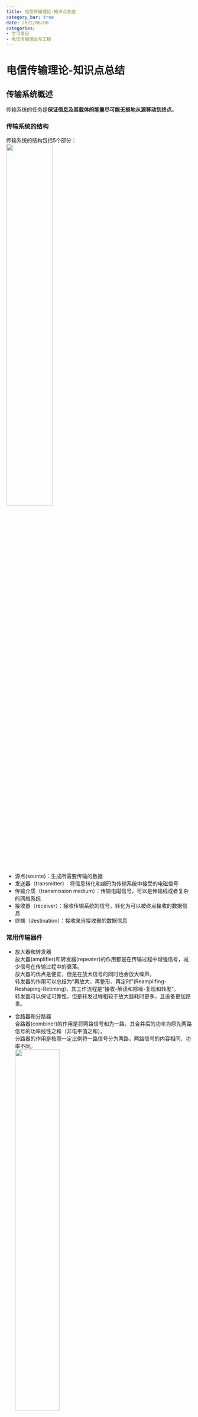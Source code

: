 ```yaml
---
title: 电信传输理论-知识点总结
category_bar: true
date: 2022/06/08
categories: 
- 学习笔记
- 电信传输理论与工程
---
```

# 电信传输理论-知识点总结
## 传输系统概述
传输系统的任务是**保证信息及其载体的能量尽可能无损地从源移动到终点**。

### 传输系统的结构
传输系统的结构包括5个部分：  
<img src = https://cdn.jsdelivr.net/gh/l61012345/Pic/img/20220611204815.png width=50%>  

- 源点(source)：生成所需要传输的数据  
- 发送器（transmitter）：将信息转化和编码为传输系统中接受的电磁信号  
- 传输介质（transmission medium）：传输电磁信号，可以是传输线或者复杂的网络系统  
- 接收器（receiver）：接收传输系统的信号，转化为可以被终点接收的数据信息  
- 终端（destination）：接收来自接收器的数据信息    

### 常用传输器件
- 放大器和转发器  
  放大器(amplifier)和转发器(repeater)的作用都是在传输过程中增强信号，减少信号在传输过程中的衰落。  
  放大器的优点是便宜，但是在放大信号的同时也会放大噪声。  
  转发器的作用可以总结为“再放大、再整形、再定时”(Reamplifing-Reshaping-Retiming)，其工作流程是“接收-解读和除噪-复现和转发”。  
  转发器可以保证可靠性，但是转发过程相较于放大器耗时更多，且设备更加昂贵。  

- 合路器和分路器  
  合路器(combiner)的作用是将两路信号和为一路，其合并后的功率为原先两路信号的功率线性之和（非电平值之和）。  
  分路器的作用是按照一定比例将一路信号分为两路，两路信号的内容相同、功率不同。  
  <img src = https://cdn.jsdelivr.net/gh/l61012345/Pic/img/20220613105155.png width=50%>  

## 传输信号
### 传输信号的频率
通信中所使用的一些频段如下图所示：  
<img src = https://cdn.jsdelivr.net/gh/l61012345/Pic/img/20220608205310.png width=70%>
<img src = https://cdn.jsdelivr.net/gh/l61012345/Pic/img/20220608205758.png width=70%>  

### 传输信号的能量描述：电平
使用电平作为描述电信系统传输能量的原因有二：  
- 传输系统中大多数能量关系（比如发送与接收）都是非线性的。  
- 采用电平值可以使传输系统中大量的非线性运算转换为线性运算。   

#### 分贝值
- 相对电平   
  定义相对电平为实际功率与参考功率$P_r$之比对数化后得到的结果：  
  $$P|_{dB}=10lg(\frac{P}{P_r})$$
- 绝对电平   
  当参考功率$P_r$是一个共用单位值时，此时的电平值称为绝对电平。  
  $P_r=1W$时的功率电平值单位为dBW或直接写作dB.  
  $P_r=1mW$时的功率电平值单位为dBm.  
  $$1W=0dBW=30dBm$$

#### 奈培值
对功率进行以$e$为底的指数化后的结果称为电平（奈培值），以Np记，同样也有相对电平和绝对电平两种：  
$$P|_{Np}=\frac{1}{2}ln(\frac{P}{P_r})$$
奈培和分贝的换算如下：  
$$1Np=8.686dB$$

#### 系统的绝对电平和
如果是级联系统，每一级的增益或者损耗可以直接相加：  
$$P|_{dB}=∑[P_i|_{dB}]$$
<img src = https://cdn.jsdelivr.net/gh/l61012345/Pic/img/20220401143527.png width=50%>   

如果是并联系统，则应该去对数化后相加的结果再进行对数化：  
$$P|_{dB}=[∑P_i]|_{dB}$$
<img src = https://cdn.jsdelivr.net/gh/l61012345/Pic/img/20220401143850.png width=40%>  


## 传输系统术语
### 信号和带宽、数据率
信号的频谱上，信号延伸的整个频谱范围称为绝对带宽。而绝大部分信号能量集中的区域（主瓣）的频谱范围称为相对带宽，或者直接写作带宽。  
通常，一个给定波形包含的频率范围可能非常宽，然而**任何传输系统都只能容纳有限的频率范围**，这是限制传输系统数据率的主要原因。  
在数字通信中，用于表示信息的波形通常是方波。一个方波波形可以通过若干个基数倍某一频率$f$的正弦波叠加拟合：  
<img src = https://cdn.jsdelivr.net/gh/l61012345/Pic/img/20220608105104.png width=30%>  

通过实验可以发现，增大频率成分，方波的带宽增加，其数据率增大。  
奈奎斯特提出了奈奎斯特带宽，表示了带宽与容量（理论最大数据率）之间的关系：  
$$C=2Blog_2M$$
其中$B$表示带宽，$M$表示所使用的电平的个数（即数字信号的进制）。  
在此基础上，香农提出了香农公式，其中考虑了噪声对传输系统的影响：  
$$C=Blog_2(1+SNR)$$
$SNR$为信道的信噪比，单位为“1”。对其进行归一化，有：  
$$SNR_b=\frac{E_b}{N_0}$$
其中，$E_b=\frac{S}{R_b}$是每个字符的能量，$N_0=kT$为噪声功率谱密度。  


可以总结：  
信号的数据率越高，其有效带宽越宽。换言之，**传输系统的带宽越宽，则能够在这个系统上传输的数据率就越高**。  


### 数字传输和模拟传输  
模拟传输系统传输的是模拟信号，其不同的连续幅值表达了不同的信息。因此，模拟传输对传输过程中幅值的变化较为敏感。  
数字传输系统传输的是数字信号，每一个数字信号是由若干个正弦信号叠加而来，考虑到色散问题，数字信号对于相位的变化较为敏感。此外由于**数字信号通常是高频信号**，由于趋肤效应，数字信号在金属传输线中的传输衰减随着传输距离的增加而增加，因此通常**数字传输的传输距离相比于模拟传输更短**。  

### 服务质量/QoS
QoS（Quality of Service）是服务质量的简称，表征了用户(subscriber)对服务提供商(provider/operator)所提供的服务的满意程度。  
在通信网中，最早用户对于业务的种类需求并不多，只关心通话质量，因此早期的QoS可以通过声音的响度和清晰度进行反映。其后，随着用户数量的增多，QoS考虑了传输时延（通常以50ms作为快慢的区分）如今随着业务种类的增多，QoS的反应指标也相应的越来越多。  
通常QoS的关键指标有：可用性、吞吐量、时延、丢包率等。  


## 传输损伤
在传输系统中由于各种传输损伤的存在使得接收信号和传输信号并完全相同，常见的传输损伤(transmission impairments)为：衰减和失真、时延失真和噪声。  

### 衰减和失真
在任何传输媒体上传输的信号，随着传输距离的增加，其能量在传输过程中不断损失，这样的损失称为衰减（attenuation）。对于导向传输媒体，衰减是随着距离指数级增长的。  
对于衰减，需要考虑三个问题：  
- 信号的能量必须足够大，也就是说收到的信号必须有足够的强度，这样接收端的电路才可以检测到。  
- 信噪比必须达到要求，信号电平至少需要大于噪声电平。  
- 衰减常常和信号的频率有关。  

前两个问题可以使用放大器/转发器解决，但是注意避免过大能量的信号可能引起的截止失真和接收机功率过载。  
最后一个问题可以使用信道均衡技术或者频率选择性放大器（高频放大）避免。  

定义相对衰减值：  
$$N_f=-10lg(\frac{P_f}{P_{1000}})$$
$P_{1000}$为1000Hz频点的功率值。  


### 时延失真/色散
时延失真(delay distortion)是由于**导向媒体信号传播群速度随着频率的不同而改变**。对频带有限的信号而言，靠近中心频率的地方传播速度更快。不同频率的信号到达接收机的时间不同，从而产生不同频率信号的相移。  
时延失真会导致码间串扰，是传输容量受限的主要因素。  
均衡技术的使用可以减小时延失真。  

### 噪声和干扰
噪声是传输过程中插入的无用信号，噪声限制了传输系统的性能。  
噪声存在四类：  
- 热噪声（thermal noise）  
  电子热运动产生的、在频域内均匀分布、无法被消除的噪声，又称为白噪声（white noise）。  
  热噪声功率可以表示为：  
  $$N=kTB$$
  $k$：玻尔兹曼常量，$1.38×10^{-23}J/K$，$T$：开尔文温度，$n_0=kT$又称为热噪声密度。$B$：信道带宽。  
- 互调噪声（intermodulation noise）  
  互调噪声发生在不同频率的信号共享同一传输媒体时。不同频率的信号通过同一非线性传输元件（如放大器等）所产生的信号叠加可能对其他工作频率产生影响。   
- 串扰（crosstalk）  
  由于载有多路信号的相邻传输线发生电耦合，使得相邻传输线之间相互干扰产生的噪声。    
- 冲激噪声（impluse noise）  
  一种非连续的噪声，由不规则的脉冲或者持续时间短而振幅大的噪声尖峰组成。  
  在数字通信中，**冲激噪声是差错的主要起因**。  

## 无线传输
### 天线
在无线传输系统中，天线可以看做是发射和接收无线电波的源和终端，同时也可以看做是将信息转换为无线电波和将无线电波转换为信息的发射机和接收机。  
常见的天线是各向同性天线/偶极子天线/全向天线(isotropic antenna/omidirectional antenna/dipole)和抛物面天线(parabolic reflective antenna)。各向同性天线向四周辐射的能量均匀，而抛物面天线可以保证发射的电磁波都是平行波。  
天线增益表示天线在某个方向上的能量集中程度。  
$$G=\frac{4πA_e}{λ^2}$$
$A_e$是天线的有效面积。$\frac{λ^2}{4π}$是偶极子天线的有效面积。  
对于抛物面天线而言，其有效面积大约为其口面面积的0.56倍：  
$$A_e=0.56A=0.56πr^2$$
$r$为抛物面天线口面半径。  

### 基本链路模型
无线传输中的基本链路模型由发送机天线-传输信道-接收机天线构成。如果考虑传输信道的衰减为$L$，那么接收到的功率可以表示为：  
$$P_r|_{dB}=P_t|_{dB}-L|_{dB}$$

#### 自由空间路径损耗
当接收天线和发射天线都是全向天线时，在自由空间中，其传输损耗应当为发射功率与接收功率之比：  
$$L=\frac{P_t}{P_r}=\frac{(4πd)^2}{λ^2}=\frac{(4πfd)^2}{c^2}$$
其中$λ=\frac{c}{f}$是载波波长，$d$是发射天线与接收天线的距离。  
将其对数化后得到的结果为：  
$$L|_{dB}=32.4+20lgd|_{km}+20lgf|_{MHz}$$

如果考虑发射天线和接收天线并非全向天线，则还需要考虑它们各自的增益$G_t$和$G_r$。  
此时的路径损耗应当为：  
$$L|_{dB}=32.4+20lgd|_{km}+20lgf|_{MHz}-G_t|_{dB}-G_r|_{dB}$$


## 金属传输线
### 波动情况
#### 相速度和群速度
单一波形的振动信息沿着传输线传播的速度称为相速度(phase velocity)，记为$v_p$。根据定义，在波上取两个相位相同$(ωt_1-βz_1=ωt_2-βz_2)$的点，它们正好空间上间隔一个波长$λ$：  
$$v_p=\frac{λ}{T}=\frac{ω}{β}(km/s)$$
相速度的物理意义是相位信息传播的速度。  
根据带宽理论，传输波形是由若干个正弦波叠加形成的包络波形，这个包络波形的相速度称为群速度(group velocity)，记为$v_g$。  
$$v_g=\frac{dz}{dt}=\frac{dω}{dβ}$$
群速度的倒数$|\frac{dβ}{dω}|$称为群时延(group delay)。  

#### 波动方程
在金属传输线中传输的单个波形会受到衰减带来的幅度影响和传输时延带来的相位影响，表示为：  
$$v=Ve^{-αz}sin(ωt-βz)$$
其中$α$为衰减系数，表现为单位距离上波形幅度受到的衰减。$β$为相移常数/波数（phase change coefficient/wave number），其物理意义有二：一是表示为单位距离上波形的相移，二是单位长度中完整波形的个数。  
$$β=\frac{2π}{λ}$$

可以发现，**$α$只会影响传播过程的幅度，而$β$只会影响传播过程的相位。**
根据复向量的定义，复数的虚部只会影响复数的相位角，实部影响复数的模长。那么将这个方程向量化，则有：  
$$\mathbf{V_z}=\mathbf{V_0}e^{-αz}e^{-jβz}=\mathbf{V_0}e^{-(α+jβ)z}$$
定义:
$$γ=α+jβ$$
称其为传播常数(propergation constant)，整理得到：  
$$\mathbf{V_z}=\mathbf{V_0}e^{-γz}$$

### 平行对称双线传输理论
#### 理想条件
分析金属平行对称双线所需要考虑的理想条件的界定：  
- 长线  
  金属传输线的长度$L$远大于最小工作波长的1%：
  $$L>>\frac{λ_{min}}{100}$$
  在长线情况下可以视为传输线的电参数**均匀分布**，短线下传输线的电参数集中分布。  
- 发送机和接收机位于无穷远处  
  避免产生反射波和驻波。  
- 高频  
  $$ωL>>R,ωC>>G$$
  高频下由电阻和电导带来的能量损耗可以忽略。  

#### 特征阻抗和传播常数
特征阻抗(characteristic impedance)$Z_0$是金属传输线的二次参数，表示该均匀传输线上任意一点的阻抗，有：  
$$Z_0=\frac{\mathbf{V_z}}{\mathbf{I_z}}=\sqrt{\frac{R+jωL}{G+jωC}}$$
传播常数为：  
$$γ=\sqrt{(R+jωL)(G+jωC)}$$

对于高频信号：$ωL>>R,ωC>>G$，有：  
$$Z_0=\sqrt{\frac{L}{C}}$$
$$γ=\frac{1}{2}(G\sqrt{\frac{L}{C}}+R\sqrt{\frac{C}{L}})+jω\sqrt{LC}$$

### 金属线传输现象
#### 趋肤效应  
传输线中，**随着电信号频率的上升，导体内部的电荷更倾向于从导体中心向导体表面移动，因此导体表面的电荷量上升，内部的电荷量下降，导致导体的有效导电面积下降，导体的电阻随着电信号频率的上升而升高**——这样的现象称为集肤效应/趋肤效应（skin effect）。  
因此，利用金属传输线传输高频信号时，传**输距离主要受到趋肤效应带来的能量耗散限制**。  
在实际应用中，话音信号300Hz-3kHz的传输距离在5km以内。  

#### 分布参数效应
信号通过传输线时，导线周围会产生高频磁场，因此沿线各点会串联分布电感$L$;又因为电导率有限的导线流过电流时会有集肤效应和热耗，表现为导线有串联分布的电阻$R$;两导线间加上电压时，线间会存在高频电场，于是线间会产生并联分布电容$C$;导线间介质非理想绝缘时存在泄漏电流，意味着导线之间有分布导纳$G$，这就是所谓的分布参数效应。

#### 反射和驻波
反射波(reflection wave)是由于特征阻抗与末端阻抗不同，末端阻抗无法完全吸收发射能量而产生的。  
传输线的反射有两种：  
- 反向反射(reflection with inversion)  
  接收端阻抗过小，电压为零，电流流经短路区后流动方向与之前相反。  
- 非反向反射(reflection without inversion)    
  接收端阻抗过大，脉冲电流变为零，反射的电压信号与入射的电压信号同向。  

当传输线的特征阻抗与末端阻抗相同时，末端阻抗可以完全吸收发射能量，此时不会出现反射波，这样的情况称为阻抗匹配(matched impedance)。  
当传输线的特征阻抗与收端阻抗未能匹配时，信号会部分反射回发端。如果反射信号能够到达发端，那么该信号继续反射多次。  
定义反射系数(reflection coefficients)$Γ$表示传输线的反射情况：  
$$Γ=\frac{V_r}{V_i}=\frac{Z_L-Z_0}{Z_L+Z_0}$$
如果负载大于传输线特征阻抗，$Γ>0$，那么此时的反射是非反向反射；如果负载小于传输线特征阻抗，$Γ<0$，那么此时的反射是反向反射。$Γ=0$时，阻抗匹配。  

定义形成的行驻波中最大的电压幅度和最小的电压幅度之比（波腹和波节绝对值之比）为电压驻波比(voltage standing wave ratio, VSWR).  
$$S=\frac{|\mathbf{V_i}|+|\mathbf{V_r}|}{|\mathbf{V_i}|-|\mathbf{V_r}|}=\frac{1+|Γ|}{1-|Γ|}$$
反推可以得到：  
$$|Γ|=\frac{S-1}{S+1}$$

### 金属传输线的种类
#### 双绞线
双绞线(twisted pair)中两根铜线以一定规则绞合(twisted)在一起，减轻同一根电缆内的相邻线对的串扰。通常数百对线对捆扎在一起，并且用护皮包裹为一根线缆。同时，一捆双绞线中不同的相邻线对使用不同的绞距（周期绞合的距离，twist length），以减少低频串扰。通常绞距在5~15cm之间。  
线材直径在0.4~0.9mm之间，**直径越大的线材，其传输阻抗越大**。  
无屏蔽双绞线(unshield twisted pair)按照标准分为了3类、4类和5类线：3类线的单位距离绞数更低，通常用于传输话音数据。而5类线的单位距离绞数更高，通常用于传输数字数据。  
为了减少干扰，有时还会在双绞线外部用金属网罩加上护皮对线缆进行屏蔽，称为屏蔽双绞线(shielded twisted pair)，没有金属网罩加以屏蔽的双绞线是无屏蔽双绞线(unshielded twisted pair)。  

- 传输特性  
  由于双绞线容易和电磁场发生电磁耦合(electromagnetic coupling)，双绞线非常容易受到**串扰**和**噪声**的影响。**冲激噪声**也容易侵入双绞线。双绞线的衰减随着传输频率的增高而迅速增加。  

#### 同轴线
同轴线(coaxial cable)是由一根空心的圆柱形外导体和柱体内部的一根导线组成。内导线与外导体之间由不导电的物质进行填充以固定，外导线由保护罩或者屏蔽罩覆盖。相比于双绞线，同轴线可以用于更长的传输距离，且支持更多的站点共享同一链路。  
同轴线用于电视传输、传输机和交换机之间的传输、计算机系统之间的短距离连接、局域网。  
同轴线常用于短距离设备之间的连接。如果使用数字信号，同轴线缆可以在计算机系统间提供高速传输通道。  

- 传输特性  
  **相比双绞线，同轴线不容易受到串扰和干扰的影响**。因此可以更有效的应用于频率更高、数据率更快的环境中。  
  其性能上的限制来自于衰减、热噪声、交调噪声。交调噪声只在使用频分复用时才出现。  
  模拟传输传输过程中每隔**几千米**就需要使用放大器，频率越高，放大器的间隔就越接近。数字传输过程中，大约每**一千米**就需要一个转发器，数据率越高，转发器间隔越密集。  

## 光纤
### 光纤的结构和材料
光纤的材质是玻璃（二氧化硅）或者塑料。使用高纯度二氧化硅熔丝的光纤和可以达到最低损耗。塑料光纤的价格虽然低，但是损耗较大，只能用于短距离链路传输，比如桌面距离的传输，因此目前主流的材料仍然是二氧化硅。   
光纤由是三个同轴部分组成：芯(core)、包层(cladding)、涂覆层(overlay)。外面还可能有护套(jacket)。   
<img src = https://cdn.jsdelivr.net/gh/l61012345/Pic/img/20220611210019.png width=40%>  

光纤中，**纤芯的折射率大，包层的折射率相对较小**。包层的作用是区别于芯的折射率，保证光不会泄漏出光纤芯。同时也有加固光纤芯的作用。  
在实际应用中，常常将若干条光纤集成为光缆一同传输。有的光缆内部还有防止光纤弯折的骨架。  
<img src = https://cdn.jsdelivr.net/gh/l61012345/Pic/img/20220522134518.png width=50%>  

### 射线理论
如图，光从某种折射率为$n_0$的介质中入射到光纤芯中，当光的入射角为$α$时，使得折射光恰好能够在光纤芯与光纤包层的分界面上发生全反射。定义此时的入射角$α$为纤芯端面的最大入射角，**凡是入射角小于$α$的光线均可以在光纤内发生全反射**。  
根据折射定律，在纤芯端面有：  
$$n_0sinα=n_1sinβ$$
根据几何关系：$β=90°-θ_c$，那么有：  
$$n_0sinα=n_1cosθ_c$$
根据全反射的定义：  
$$sinθ_c=\frac{n_2}{n_1}$$
带入到之前的公式，有：  
$$\begin{aligned}
    n_0sinα&=n_1cosθ_c\\
    &=n_1\sqrt{1-sin^2θ_c}\\
    &=n_1\sqrt{1-(\frac{n_2}{n_1})^2}
\end{aligned}$$
定义$Δ=\frac{n_1^2-n_2^2}{2n_1^2}$称为光纤的相对折射率差。有近似关系：   
$$Δ=\frac{n_1^2-n_2^2}{2n_1^2}≈n_1\sqrt{n_1^2-n_2^2}$$
定义光纤的数值孔径（numerical aperture，$NA$）为：  
$$NA=n_0sinα$$
数值孔径表征了光纤的光的收集能力，可以发现$n_1$和$n_2$相差越大，$Δ$越大，光纤的数值孔径越大，集光能力越强。$Δ<<1$的光纤称为弱导光纤(weakly guiding optical fiber)。  
在渐变光纤中，可以把光纤芯径向拆分为宽度非常小的若干段，在每一段中，光都线性地发生折射。  
<img src = https://cdn.jsdelivr.net/gh/l61012345/Pic/img/20220522165644.png width=30%>  

### 光纤的传输特性
#### 传输频率/波长
用作传输的光通常频率非常高，通常以太赫兹计，其频率难以被直接测量，光线中使用另一参数“波导波长”(guide wavelength)来描述用做传输的光的特性。  
为了减少二氧化硅的吸收损耗和波导色散，规定光通信中使用衰减相对较少的三个波长窗口：**850nm，1310nm和1550nm**。  

- 截止频率  
光信号在光纤中传播的最低频率称为截止频率，**低于截止频率**的的光信号无法在光纤中有效传输。  

#### 模式传播
- 单模(single mode)  
  当光纤半径减小到只能允许一个角度的入射光可以通过光纤时，那么光线在两点之间直射。单模光纤的折射率均匀分布以进一步保证直射。  
  由于单模传输只存在一条传播路径，不存在多模传输时的损耗，此时光传输的性能是最好的。单模光纤通常用于远距离传输中。  
  在单模光纤中，光单模传输的条件为：
  $$0<V<2.404$$
  $V$是归一化频率。这个条件称为单模传输条件，这种传播模式下不存在模式色散。  

- 多模阶跃(multi-mode step index)  
  多模阶跃光纤的折射率随着光纤半径的变化是一个阶跃函数。在这样的折射率分布下，可以认为光沿着直线进行多个角度的反射。  

- 多模渐变(multi-mode graded index)  
  多模阶跃光纤的折射率随着光纤半径的变化是一个平滑的曲线函数。在这样的折射率分布下，可以认为在非常小的一段距离内光沿着直线进行多个角度的反射。相比于多模突变，固定距离下多模渐变光纤中光路总长度更小。

在工作波长一定的情况下，光纤中只有一种传输模式的光纤称为单模光纤，有多种传输模式的光纤称为多模光纤，按照折射率分布有可以分为多模渐变光纤和多模阶跃光纤。
多模光纤的传输容量小，传输性能差，带宽窄。而单模光纤中不存在不同模式的传输时延，具有良好的传输特性。  
从物理特性上看，**单模光纤的直径比多模光纤细的多**。  

#### 光传输损耗
光的传输损耗如下表所示：  

<table border="1">
  <tr> 
  <th>损耗类型</th><th>类型</th><th>注解</th>
  </tr>
  <tr> 
  <th rowspan="2">固有损耗<br>intrinsic attenuation</th><td>吸收损耗<br>(absorbtion )</td><td>在光传输过程中光使得光纤材料中的粒子吸收光能，发生跃迁的能量损耗称为吸收损耗。</td>
  </tr>
  <tr>
  <td>散射损耗<br>(scattering)</td><td>由于材料不均匀使得光散射使得光能辐射出光纤外引起的非线性效应产生的能量损失。</td>
  </tr>
  <th rowspan="3">外在损耗<br>extrinsic attenuation</th><td>接续损耗<br>(insertion)</td><td>两光纤连接处所产生的损耗。</td>
  <tr>
  <td>弯曲损耗<br>(macro-bending)</td><td>在敷设和连接光缆时可能会使得光纤产生明显的弯折，光在通过这样的弯折处时发生的损耗称为弯曲损耗。</td>
  </tr>
  <tr>
  <td>微弯曲损耗<br>(micro-bending)</td><td>在制作缆线的过程中不可避免地会对光纤有细微挤压，或者环境温度的使光纤热胀冷缩，光在通过这些肉眼不可见的细微挤压处时发生光泄漏产生的损耗称为微弯曲损耗。
  </tr></td>
</table>

#### 光的色散
光纤中传输的光由于各种原因导致多条光线在传输过程中群速度不一致，到达接收机的时间也不一致，在接收机一侧会观察到单个字符信号发生时域扩展和畸变，这样的现象称为色散(dispersion)。由于时域拓展，色散会引起码间串扰。因此，**色散程度决定了光纤的传输带宽，限制了系统传输速率和传输距离**。
光纤中的色散分为三类：模式色散，材料色散，波导色散和偏振色散。其中对传输影响最严重的是**模式色散**。

| 色散类型 | 说明 |
|:-|:-|
|模式色散<br>(intermodel)|光纤中不同传播模式的光沿着光纤轴向传播的群速度不同产生的色散。<br>**光纤越长，相对折射率差越大，模式色散越严重。**|
|材料色散<br>(material)|光纤材料折射率随着光波长的变化而变化，使得各波长的光信号传播速度不同产生的色散。|
|波导色散<br>(chromatic)|在不同波长下，其相位常数不同而导致的群速度不同发生的色散。|
|偏振色散<br>(polarization mode)|单模光纤特有的一种色散。<br>由于单模传输中两个正交子模偏振相位常数不同产生的色散。|

### 光纤传输系统
一个简单的光纤传输系统如下图所示：  
<img src = https://cdn.jsdelivr.net/gh/l61012345/Pic/img/20220526141315.png width=50%>  

在发送端，光信号一路一路地分别由若干个光信号发送机（通常是LED或者激光发射器）发送，经过波分复用器后合为一路信号，这路信号通过功率放大器(power amplifier)被放大，以提高信号的抗衰落能力。  
光信号进入光纤后，每隔一段传输距离就会设置一个线路放大器(line amplifier)将受到衰落的信号重新放大。  
在接收端，光信号在被解复用前通过前置放大器(preamplifier)以增强信号，然后信号通过解复用器后重新变为多路信号传输给多个接收机中。  


## 总结：双绞线/同轴线/光纤的传输特性和优缺点
| 线缆类型 | 优点 | 缺点 | 频率范围上限 |  中继距离 |
|:-|:-|:-|:-|:-|
| 双绞线 |廉价，制作工艺简单<br> | 1.双绞线的衰减随着传输频率的增高而迅速增加<br>2.容易和电磁场发生电磁耦合，因此容易受到干扰和噪声的影响|3.5kHz(单)<br>1MHz(多)|2km|
| 同轴线 |1.不易受到干扰和串扰的影响<br>2.高带宽，可用于长途传输 | 性能受衰减、热噪声和交调噪声限制 |500MHz|1-9km|
| 光纤 | 1.传输容量大，支持更高速率的数据传输<br>2.低衰减：光纤的衰减明显低于同轴线和双绞线<br>3.传输线本身价格便宜 <br> 4.中继距离长：光纤一般可以几十公里使用一个中继器<br>5.尺寸小，重量轻：比起同轴电缆和双绞线更细<br>6.电磁屏蔽：光纤系统不受外部电磁场的干扰<br>7.安全性高：理论上光纤传输难以被窃听| 1.制作工艺和制作要求更高<br>2.光器件价格昂贵<br>3.传输过程中不易对光进行存储 <br> 4.不易弯折|370THz|40km|

